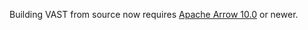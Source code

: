 Building VAST from source now requires [Apache Arrow
10.0](https://arrow.apache.org/blog/2022/10/31/10.0.0-release/) or newer.
